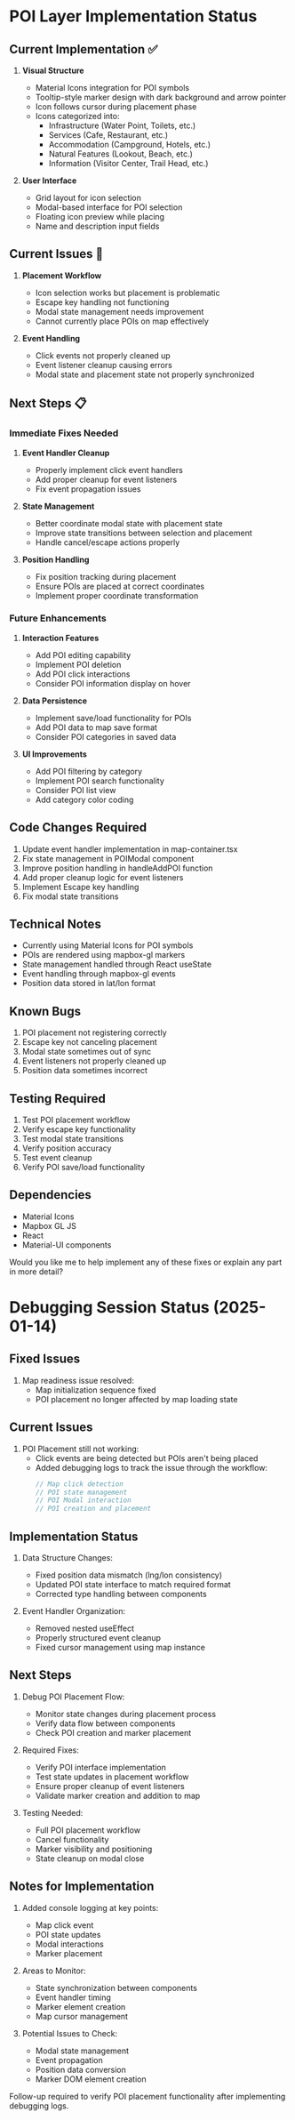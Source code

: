 # POI Layer Implementation Status

## Current Implementation ✅
1. **Visual Structure**
   - Material Icons integration for POI symbols
   - Tooltip-style marker design with dark background and arrow pointer
   - Icon follows cursor during placement phase
   - Icons categorized into:
     - Infrastructure (Water Point, Toilets, etc.)
     - Services (Cafe, Restaurant, etc.)
     - Accommodation (Campground, Hotels, etc.)
     - Natural Features (Lookout, Beach, etc.)
     - Information (Visitor Center, Trail Head, etc.)

2. **User Interface**
   - Grid layout for icon selection
   - Modal-based interface for POI selection
   - Floating icon preview while placing
   - Name and description input fields

## Current Issues 🔄
1. **Placement Workflow**
   - Icon selection works but placement is problematic
   - Escape key handling not functioning
   - Modal state management needs improvement
   - Cannot currently place POIs on map effectively

2. **Event Handling**
   - Click events not properly cleaned up
   - Event listener cleanup causing errors
   - Modal state and placement state not properly synchronized

## Next Steps 📋

### Immediate Fixes Needed
1. **Event Handler Cleanup**
   - Properly implement click event handlers
   - Add proper cleanup for event listeners
   - Fix event propagation issues

2. **State Management**
   - Better coordinate modal state with placement state
   - Improve state transitions between selection and placement
   - Handle cancel/escape actions properly

3. **Position Handling**
   - Fix position tracking during placement
   - Ensure POIs are placed at correct coordinates
   - Implement proper coordinate transformation

### Future Enhancements
1. **Interaction Features**
   - Add POI editing capability
   - Implement POI deletion
   - Add POI click interactions
   - Consider POI information display on hover

2. **Data Persistence**
   - Implement save/load functionality for POIs
   - Add POI data to map save format
   - Consider POI categories in saved data

3. **UI Improvements**
   - Add POI filtering by category
   - Implement POI search functionality
   - Consider POI list view
   - Add category color coding

## Code Changes Required
1. Update event handler implementation in map-container.tsx
2. Fix state management in POIModal component
3. Improve position handling in handleAddPOI function
4. Add proper cleanup logic for event listeners
5. Implement Escape key handling
6. Fix modal state transitions

## Technical Notes
- Currently using Material Icons for POI symbols
- POIs are rendered using mapbox-gl markers
- State management handled through React useState
- Event handling through mapbox-gl events
- Position data stored in lat/lon format

## Known Bugs
1. POI placement not registering correctly
2. Escape key not canceling placement
3. Modal state sometimes out of sync
4. Event listeners not properly cleaned up
5. Position data sometimes incorrect

## Testing Required
1. Test POI placement workflow
2. Verify escape key functionality
3. Test modal state transitions
4. Verify position accuracy
5. Test event cleanup
6. Verify POI save/load functionality

## Dependencies
- Material Icons
- Mapbox GL JS
- React
- Material-UI components

Would you like me to help implement any of these fixes or explain any part in more detail?

# Debugging Session Status (2025-01-14)

## Fixed Issues
1. Map readiness issue resolved:
   - Map initialization sequence fixed
   - POI placement no longer affected by map loading state

## Current Issues
1. POI Placement still not working:
   - Click events are being detected but POIs aren't being placed
   - Added debugging logs to track the issue through the workflow:
     ```typescript
     // Map click detection
     // POI state management
     // POI Modal interaction
     // POI creation and placement
     ```

## Implementation Status
1. Data Structure Changes:
   - Fixed position data mismatch (lng/lon consistency)
   - Updated POI state interface to match required format
   - Corrected type handling between components

2. Event Handler Organization:
   - Removed nested useEffect
   - Properly structured event cleanup
   - Fixed cursor management using map instance

## Next Steps
1. Debug POI Placement Flow:
   - Monitor state changes during placement process
   - Verify data flow between components
   - Check POI creation and marker placement

2. Required Fixes:
   - Verify POI interface implementation
   - Test state updates in placement workflow
   - Ensure proper cleanup of event listeners
   - Validate marker creation and addition to map

3. Testing Needed:
   - Full POI placement workflow
   - Cancel functionality
   - Marker visibility and positioning
   - State cleanup on modal close

## Notes for Implementation
1. Added console logging at key points:
   - Map click event
   - POI state updates
   - Modal interactions
   - Marker placement

2. Areas to Monitor:
   - State synchronization between components
   - Event handler timing
   - Marker element creation
   - Map cursor management

3. Potential Issues to Check:
   - Modal state management
   - Event propagation
   - Position data conversion
   - Marker DOM element creation

Follow-up required to verify POI placement functionality after implementing debugging logs.